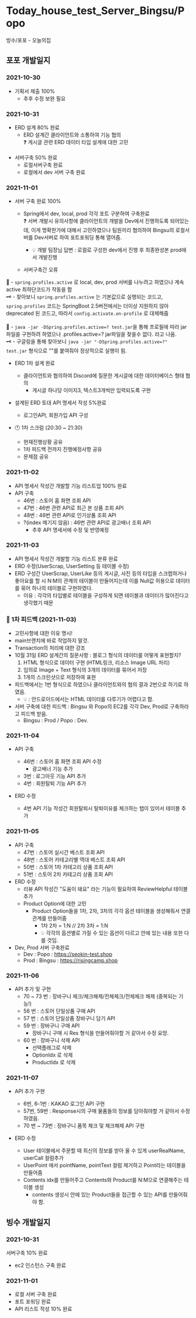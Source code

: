 # Today_house_test_Server_Bingsu/Popo

빙수/포포 - 오늘의집

## 포포 개발일지
### 2021-10-30
- 기획서 제출 100%
  - 추후 수정 보완 필요

### 2021-10-31
- ERD 설계 80% 완료
  - ERD 설계간 클라이언트와 소통하여 기능 협의<br>
❓ 게시글 관련 ERD 데이터 타입 설계에 대한 고민<br><Br>
- 서버구축 50% 완료
  - 로컬서버구축 완료
  - 로컬에서 dev 서버 구축 완료

### 2021-11-01
- 서버 구축 완료 100%<br>
  - Spring에서 dev, local, prod 각각 포트 구분하여 구축완료<br>
❓ 서버 개발시 유의사항에 클라이언트의 개발을 Dev에서 진행하도록 되어있는데, 이게 명확한가에 대해서 고민하였으나 팀원끼리 협의하여 Bingsu의 로컬서버를 Dev서버로 하여 포트포워딩 통해 열어줌.
    - 💡 개발 팀장님 답변 : 로컬로 구성한 dev에서 진행 후 최종완성본 prod에서 개발진행

  - 서버구축간 오류<br>

🚨 - ```spring.profiles.active``` 로 local, dev, prod 서버를 나누려고 하였으나 계속 active 최하단코드가 작동을 함<br> 
🗝 - 찾아보니 ```spring.profiles.active``` 는 기본값으로 실행되는 코드고, ```spring.profiles``` 코드는 SpringBoot 2.5버전에서는 더이상 지원하지 않아 deprecated 된 코드고, 따라서 ```config.activate.on-profile``` 로 대체해줌<br><br>
🚨 - ```java -jar -DSpring.profiles.active=? test.jar```을 통해 프로필에 따라 jar파일을 구현하려 하였으나 .profiles.active=? jar파일을 찾을수 없다. 라고 나옴.<br>
🗝 - 구글링을 통해 찾아보니 ```java -jar "-DSpring.profiles.active=?" test.jar``` 형식으로 ""를 붙여줘야 정상적으로 실행이 됨.
- ERD 1차 설계 완료
  - 클라이언트와 협의하여 Discord에 질문한 게시글에 대한 데이터베이스 형태 협의
    - 게시글 하나당 이미지3, 텍스트3개씩만 입력되도록 구현
- 설계된 ERD 토대 API 명세서 작성 5%완료
  - 로그인API, 회원가입 API 구성

- 🕐 1차 스크럼 (20:30 ~ 21:30)
  - 현재진행상황 공유
  - 1차 피드백 전까지 진행예정사항 공유
  - 문제점 공유
  
### 2021-11-02
- API 명세서 작성간 개발할 기능 리스트업 100% 완료
- API 구축
  - 46번 : 스토어 홈 화면 조회 API
  - 47번 : 46번 관련 API로 최근 본 상품 조회 API
  - 48번 : 46번 관련 API로 인기상품 조회 API
  - ?(index 메기지 않음) : 46번 관련 API로 광고배너 조회 API
    - 추후 API 명세서에 수정 및 반영예정<br>

### 2021-11-03
- API 명세서 작성간 개발할 기능 리스트 분류 완료
- ERD 수정(UserScrap, UserSetting 등 테이블 수정)<br>
- ERD 구성간 UserScrap, UserLike 등의 게시글, 사진 등의 타입을 스크랩하거나 좋아요를 할 시 N:M의 관계의 테이블이
만들어지는데 이를 Null값 허용으로 데이터를 묶어 하나의 테이블로 구현하였다.
  - 이유 : 각각의 타입별로 테이블을 구성하게 되면 테이블과 데이터가 많아진다고 생각했기 때문

### 📖 1차 피드백 (2021-11-03)
 - 고민사항에 대한 이유 명시!
 - main브랜치에 바로 작업하지 말것.
 - Transaction의 처리에 대한 강조
 - 10월 31일 ERD 설계간의 질문사항 : 블로그 형식의 데이터를 어떻게 표현할지?
   1. HTML 형식으로 데이터 구현 (HTML링크, 리소스 Image URL 처리)
   2. 임의로 Image + Text 형식의 3개의 데이터를 묶어서 저장
   3. 1개의 스크린샷으로 저장하여 표현
 - 피드백에서는 1번 형식으로 하였으나 클라이언트와의 협의 결과 2번으로 하기로 하였음.
   - 💡 : 안드로이드에서는 HTML 데이터를 다루기가 어렵다고 함.
 - 서버 구축에 대한 피드백 : Bingsu 와 Popo의 EC2를 각각 Dev, Prod로 구축하라고 피드백 받음.
   - Bingsu : Prod / Popo : Dev.
### 2021-11-04
- API 구축
  - 46번 : 스토어 홈 화면 조회 API 수정
    - 광고배너 기능 추가
  - 3번 : 로그아웃 기능 API 추가
  - 4번 : 회원탈퇴 기능 API 추가

- ERD 수정
  - 4번 API 기능 작성간 회원탈퇴시 탈퇴이유를 체크하는 탭이 있어서 테이블 추가
### 2021-11-05
- API 구축
  - 47번 : 스토어 실시간 베스트 조회 API
  - 48번 : 스토어 카테고리별 역대 베스트 조회 API
  - 50번 : 스토어 1차 카테고리 상품 조회 API
  - 51번 : 스토어 2차 카테고리 상품 조회 API
- ERD 수정
  - 리뷰 API 작성간 "도움이 돼요" 라는 기능이  필요하여 ReviewHelpful 테이블 추가
  - Product Option에 대한 고민
    - Product Option들을 1차, 2차, 3차의 각각 옵션 테이블을 생성해줘서 연결관계를 만들어줌
      - 1차 2차 = 1:N // 2차 3차 = 1:N
      - 💡 각각의 옵션별로 가질 수 있는 옵션이 다르고 안에 있는 내용 또한 다를 것임.
- Dev, Prod 서버 구축완료
  - Dev : Popo : https://seokin-test.shop
  - Prod : Bingsu : https://risingcamp.shop

### 2021-11-06
- API 추가 및 구현
  - 70 ~ 73 번 : 장바구니 체크/체크해제/전체체크/전체체크 해제 (중복되는 기능!)
  - 56 번 : 스토어 단일상품 구매 API
  - 57 번 : 스토어 단일상품 장바구니 담기 API
  - 59 번 : 장바구니 구매 API
    - 장바구니 구매 시 Res 형식을 만들어줘야할 거 같아서 수정 요망.
  - 60 번 : 장바구니 삭제 API
    - 선택플래그로 삭제
    - OptionIdx 로 삭제
    - ProductIdx 로 삭제

### 2021-11-07
- API 추가 구현
  - 6번, 6-1번 : KAKAO 로그인 API 구현
  - 57번, 59번 : Response시의 구매 물품들의 정보를 담아줘야할 거 같아서 수정하였음.
  - 70 번 ~ 73번 : 장바구니 품목 체크 및 체크해제 API 구현

- ERD 수정
  - User 테이블에서 주문할 때 최신의 정보를 받아 올 수 있게 userRealName, userCall 컬럼추가
  - UserPoint 에서 pointName, pointText 컬럼 제거하고 Point라는 테이블을 만들어줌
  - Contents idx를 만들어주고 Contents와 Product를 N:M으로 연결해주는 테이블 생성
    - contents 생성시 안에 있는 Product들을 접근할 수 있는 API를 만들어줘야 함.

## 빙수 개발일지


### 2021-10-31
서버구축 10% 완료
  - ec2 인스턴스 구축 완료
  
### 2021-11-01
- 로컬 서버 구축 완료
- 포트 포워딩 완료
- API 리스트 작성 10% 완료
